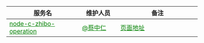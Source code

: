 <table class="custom-table-sm">
  <colgroup style="width: 888px;">
    <col style="width: 38px">
    <col style="width: 20%;">
    <col style="width: 42%;">
  </colgroup>
  <thead>
    <tr>
      <th>服务名</th>
      <th>维护人员</th>
      <th>备注</th>
    </tr>
  </thead>
  <tbody>
    <tr>
      <td><a href="https://gitlab.dev.zhaopin.com/camx/node-c-zhibo-operation" style="color: green;">node-c-zhibo-operation</a></td>
      <td><a style="color: green;" href="dingtalk://dingtalkclient/action/sendmsg?dingtalk_id=y11-39fithiq5"> @蔡中仁</a></td>
      <td><a href="https://zhibo.zhaopin.com/operation/live/data-board?roomId=294395966&viewForPrint=1" style="color: green;">页面地址</a></td>
    </tr>
  </tbody>
</table>
